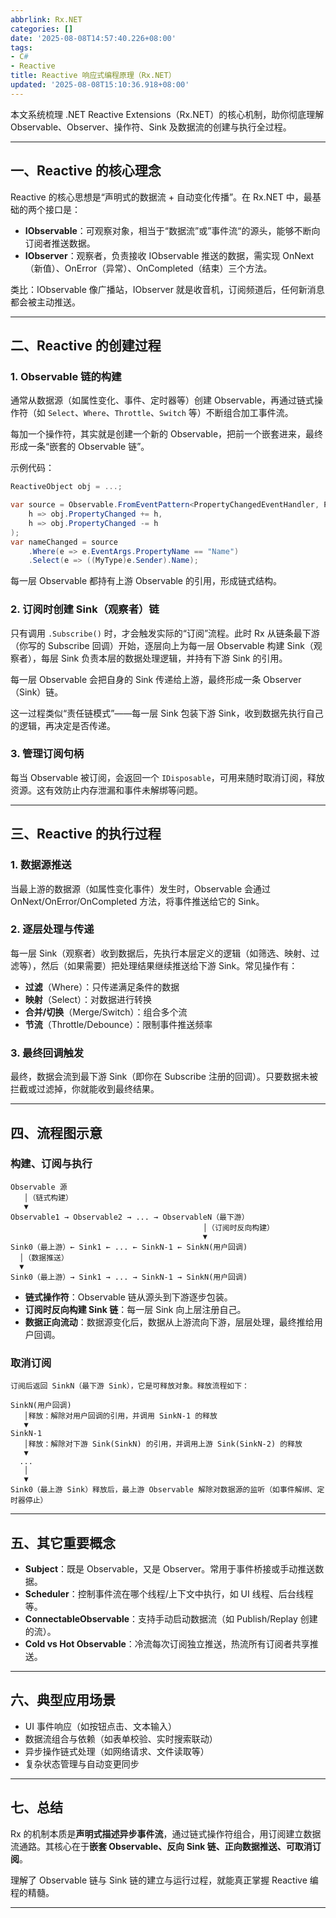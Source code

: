 ```yaml
---
abbrlink: Rx.NET
categories: []
date: '2025-08-08T14:57:40.226+08:00'
tags:
- C#
- Reactive
title: Reactive 响应式编程原理（Rx.NET）
updated: '2025-08-08T15:10:36.918+08:00'
---
```

本文系统梳理 .NET Reactive Extensions（Rx.NET）的核心机制，助你彻底理解 Observable、Observer、操作符、Sink 及数据流的创建与执行全过程。

---

## 一、Reactive 的核心理念

Reactive 的核心思想是“声明式的数据流 + 自动变化传播”。在 Rx.NET 中，最基础的两个接口是：

- **IObservable<T>**：可观察对象，相当于“数据流”或”事件流“的源头，能够不断向订阅者推送数据。
- **IObserver<T>**：观察者，负责接收 IObservable 推送的数据，需实现 OnNext（新值）、OnError（异常）、OnCompleted（结束）三个方法。

类比：IObservable 像广播站，IObserver 就是收音机，订阅频道后，任何新消息都会被主动推送。

---

## 二、Reactive 的创建过程

### 1. Observable 链的构建

通常从数据源（如属性变化、事件、定时器等）创建 Observable，再通过链式操作符（如 `Select`、`Where`、`Throttle`、`Switch` 等）不断组合加工事件流。

每加一个操作符，其实就是创建一个新的 Observable，把前一个嵌套进来，最终形成一条“嵌套的 Observable 链”。

示例代码：

```csharp
ReactiveObject obj = ...;

var source = Observable.FromEventPattern<PropertyChangedEventHandler, PropertyChangedEventArgs>(
    h => obj.PropertyChanged += h,
    h => obj.PropertyChanged -= h
);
var nameChanged = source
    .Where(e => e.EventArgs.PropertyName == "Name")
    .Select(e => ((MyType)e.Sender).Name);
```

每一层 Observable 都持有上游 Observable 的引用，形成链式结构。

### 2. 订阅时创建 Sink（观察者）链

只有调用 `.Subscribe()` 时，才会触发实际的“订阅”流程。此时 Rx 从链条最下游（你写的 Subscribe 回调）开始，逐层向上为每一层 Observable 构建 Sink（观察者），每层 Sink 负责本层的数据处理逻辑，并持有下游 Sink 的引用。

每一层 Observable 会把自身的 Sink 传递给上游，最终形成一条 Observer（Sink）链。

这一过程类似“责任链模式”——每一层 Sink 包装下游 Sink，收到数据先执行自己的逻辑，再决定是否传递。

### 3. 管理订阅句柄

每当 Observable 被订阅，会返回一个 `IDisposable`，可用来随时取消订阅，释放资源。这有效防止内存泄漏和事件未解绑等问题。

---

## 三、Reactive 的执行过程

### 1. 数据源推送

当最上游的数据源（如属性变化事件）发生时，Observable 会通过 OnNext/OnError/OnCompleted 方法，将事件推送给它的 Sink。

### 2. 逐层处理与传递

每一层 Sink（观察者）收到数据后，先执行本层定义的逻辑（如筛选、映射、过滤等），然后（如果需要）把处理结果继续推送给下游 Sink。常见操作有：

- **过滤**（Where）：只传递满足条件的数据
- **映射**（Select）：对数据进行转换
- **合并/切换**（Merge/Switch）：组合多个流
- **节流**（Throttle/Debounce）：限制事件推送频率

### 3. 最终回调触发

最终，数据会流到最下游 Sink（即你在 Subscribe 注册的回调）。只要数据未被拦截或过滤掉，你就能收到最终结果。

---

## 四、流程图示意

### 构建、订阅与执行

```
Observable 源
   │（链式构建）
   ▼
Observable1 → Observable2 → ... → ObservableN（最下游）
                                           │（订阅时反向构建）
                                           ▼
Sink0（最上游）← Sink1 ← ... ← SinkN-1 ← SinkN(用户回调)
  │（数据推送）
  ▼
Sink0（最上游）→ Sink1 → ... → SinkN-1 → SinkN(用户回调)
```

- **链式操作符**：Observable 链从源头到下游逐步包装。
- **订阅时反向构建 Sink 链**：每一层 Sink 向上层注册自己。
- **数据正向流动**：数据源变化后，数据从上游流向下游，层层处理，最终推给用户回调。

### 取消订阅

```
订阅后返回 SinkN（最下游 Sink），它是可释放对象。释放流程如下：

SinkN(用户回调)
   │释放：解除对用户回调的引用，并调用 SinkN-1 的释放
   ▼
SinkN-1
   │释放：解除对下游 Sink(SinkN) 的引用，并调用上游 Sink(SinkN-2) 的释放
   ▼
  ...
   │
   ▼
Sink0（最上游 Sink）释放后，最上游 Observable 解除对数据源的监听（如事件解绑、定时器停止）
```

---

## 五、其它重要概念

- **Subject**：既是 Observable，又是 Observer。常用于事件桥接或手动推送数据。
- **Scheduler**：控制事件流在哪个线程/上下文中执行，如 UI 线程、后台线程等。
- **ConnectableObservable**：支持手动启动数据流（如 Publish/Replay 创建的流）。
- **Cold vs Hot Observable**：冷流每次订阅独立推送，热流所有订阅者共享推送。

---

## 六、典型应用场景

- UI 事件响应（如按钮点击、文本输入）
- 数据流组合与依赖（如表单校验、实时搜索联动）
- 异步操作链式处理（如网络请求、文件读取等）
- 复杂状态管理与自动变更同步

---

## 七、总结

Rx 的机制本质是**声明式描述异步事件流**，通过链式操作符组合，用订阅建立数据流通路。其核心在于**嵌套 Observable、反向 Sink 链、正向数据推送、可取消订阅**。

理解了 Observable 链与 Sink 链的建立与运行过程，就能真正掌握 Reactive 编程的精髓。

---
